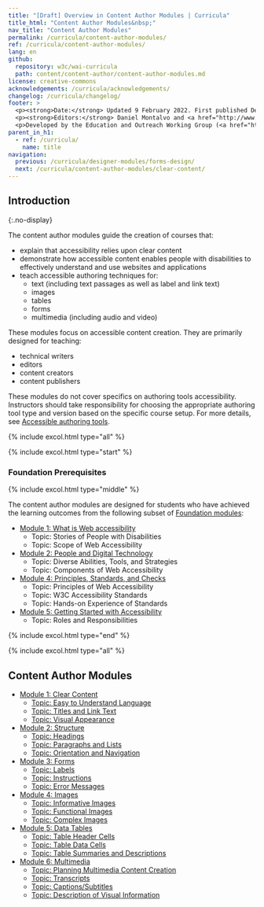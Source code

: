 ```yaml
---
title: "[Draft] Overview in Content Author Modules | Curricula"
title_html: "Content Author Modules&nbsp;"
nav_title: "Content Author Modules"
permalink: /curricula/content-author-modules/
ref: /curricula/content-author-modules/
lang: en
github:
  repository: w3c/wai-curricula
  path: content/content-author/content-author-modules.md
license: creative-commons
acknowledgements: /curricula/acknowledgements/
changelog: /curricula/changelog/
footer: >
  <p><strong>Date:</strong> Updated 9 February 2022. First published December 2019.</p>
  <p><strong>Editors:</strong> Daniel Montalvo and <a href="http://www.w3.org/People/shadi/">Shadi Abou-Zahra</a>. Contributors: <a href="https://www.w3.org/WAI/EO/EOWG-members">EOWG Participants</a>. ACKNOWLEDGEMENTS lists contributors and credits.</p>
  <p>Developed by the Education and Outreach Working Group (<a href="http://www.w3.org/WAI/EO/">EOWG</a>). Developed with support from the <a href="https://www.w3.org/WAI/about/projects/wai-guide/">WAI-Guide Project</a> funded by the European Commission (EC) under the Horizon 2020 program (Grant Agreement 822245).</p>
parent_in_h1:
  - ref: /curricula/
    name: title
navigation:
  previous: /curricula/designer-modules/forms-design/
  next: /curricula/content-author-modules/clear-content/
---
```


## Introduction
{:.no-display}

The content author modules guide the creation of courses that:

* explain that accessibility relies upon clear content
* demonstrate how accessible content enables people with disabilities to effectively understand and use websites and applications
* teach accessible authoring techniques for:
  * text (including text passages as well as label and link text)
  * images
  * tables
  * forms
  * multimedia (including audio and video)

These modules focus on accessible content creation. They are primarily designed for teaching:

* technical writers
* editors
* content creators
* content publishers

These modules do not cover specifics on authoring tools accessibility. Instructors should take responsibility for choosing the appropriate authoring tool type and version based on the specific course setup. For more details, see [Accessible authoring tools](https://www.w3.org/WAI/standards-guidelines/atag/).

{% include excol.html type="all" %}

{% include excol.html type="start" %}

### Foundation Prerequisites

{% include excol.html type="middle" %}

The content author modules are designed for students who have achieved the learning outcomes from the following subset of [Foundation modules](/curricula/foundation-modules/):

* [Module 1: What is Web accessibility](/curricula/foundation-modules/what-is-web-accessibility/)
  * Topic: Stories of People with Disabilities
  * Topic: Scope of Web Accessibility
* [Module 2: People and Digital Technology](/curricula/foundation-modules/people-and-digital-technology/)
  * Topic: Diverse Abilities, Tools, and Strategies
  * Topic: Components of Web Accessibility
* [Module 4: Principles, Standards, and Checks](/curricula/foundation-modules/principles-standards-and-checks/)
  * Topic: Principles of Web Accessibility
  * Topic: W3C Accessibility Standards
  * Topic: Hands-on Experience of Standards
* [Module 5: Getting Started with Accessibility](/curricula/foundation-modules/getting-started-with-accessibility/)
  * Topic: Roles and Responsibilities

{% include excol.html type="end" %}

{% include excol.html type="all" %}

## Content Author Modules

-   [Module 1: Clear Content](/curricula/content-author-modules/clear-content/)
    -   [Topic: Easy to Understand Language](/curricula/content-author-modules/clear-content/#topic-easy-to-understand-language)
    -   [Topic: Titles and Link Text](/curricula/content-author-modules/clear-content/#topic-titles-and-link-text)
    -   [Topic: Visual Appearance](/curricula/clear-content/#visual-appearance)
-   [Module 2: Structure](/curricula/content-author-modules/structure/)
    -   [Topic: Headings](/curricula/content-author-modules/structure/#topic-headings)
    -   [Topic: Paragraphs and Lists](/curricula/content-author-modules/structure/#topic-paragraphs-and-lists)
    -   [Topic: Orientation and Navigation](/curricula/content-author-modules/structure/#topic-orientation-and-navigation)
-   [Module 3: Forms](/curricula/content-author-modules/forms/)
    -   [Topic: Labels](/curricula/content-author-modules/forms/#topic-labels)
    -   [Topic: Instructions](/curricula/content-author-modules/forms/#topic-instructions)
    -   [Topic: Error Messages](/curricula/content-author-modules/forms/#topic-error-messages)
-   [Module 4: Images](/curricula/content-author-modules/images/)
    -   [Topic: Informative Images](/curricula/content-author-modules/images/#topic-informative-images)
    -   [Topic: Functional Images](/curricula/content-author-modules/images/#topic-functional-images)
    -   [Topic: Complex Images](/curricula/content-author-modules/images/#topic-complex-images)
-   [Module 5: Data Tables](/curricula/content-author-modules/data-tables/)
    -   [Topic: Table Header Cells](/curricula/content-author-modules/data-tables/#topic-table-header-cells)
    -   [Topic: Table Data Cells](/curricula/content-author-modules/data-tables/#topic-table-data-cells)
    -   [Topic: Table Summaries and Descriptions](/curricula/content-author-modules/data-tables/#topic-table-summaries-and-descriptions)
-   [Module 6: Multimedia](/curricula/content-author-modules/multimedia/)
    -   [Topic: Planning Multimedia Content Creation](/curricula/content-author-modules/multimedia/#topic-planning-audio-and-video)
    -   [Topic: Transcripts](/curricula/content-author-modules/multimedia/#topic-transcripts)
    -   [Topic: Captions/Subtitles](/curricula/content-author-modules/multimedia/#topic-captionssubtitles)
    -   [Topic: Description of Visual Information](/curricula/content-author-modules/multimedia/#topic-description-of-visual-information)
